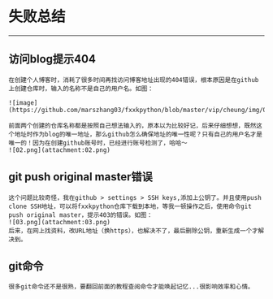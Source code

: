 # 失败总结
---

## 访问blog提示404
    在创建个人博客时，消耗了很多时间再找访问博客地址出现的404错误，根本原因是在github上创建仓库时，输入的名称不是自己的用户名。如图：
    
    ![image](https://github.com/marszhang03/fxxkpython/blob/master/vip/cheung/img/01.png)
    
    前面两个创建的仓库名称都是按照自己想法输入的，原本以为比较好记，后来仔细想想，既然这个地址时作为blog的唯一地址，那么github怎么确保地址的唯一性呢？只有自己的用户名才是唯一的！因为在创建github账号时，已经进行账号检测了，哈哈～
    ![02.png](attachment:02.png)
    
## git push original master错误

    这个问题比较奇怪，我在github > settings > SSH keys,添加上公钥了。并且使用push clone SSH地址，可以将fxxkpython仓库下载到本地，等我一顿操作之后，使用命令git push original master，提示403的错误。如图：
    ![03.png](attachment:03.png)
    后来，在网上找资料，改URL地址（换https），也解决不了，最后删除公钥，重新生成一个才解决到。
    
## git命令

    很多git命令还不是很熟，要翻回前面的教程查阅命令才能唤起记忆...很影响效率和心情。

